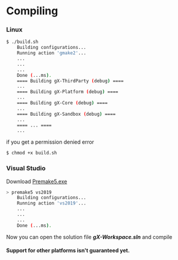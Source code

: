 
# Compiling

### Linux

```sh
$ ./build.sh
    Building configurations...
    Running action 'gmake2'...
    ...
    ...
    ...
    Done (...ms).
    ==== Building gX-ThirdParty (debug) ====
    ...
    ==== Building gX-Platform (debug) ====
    ...
    ==== Building gX-Core (debug) ====
    ...
    ==== Building gX-Sandbox (debug) ====
    ...
    ==== ... ====
    ...
```

if you get a permission denied error
```sh
$ chmod +x build.sh
```

### Visual Studio
Download [Premake5.exe](https://premake.github.io/download.html#v5)
```sh
> premake5 vs2019
    Building configurations...
    Running action 'vs2019'...
    ...
    ...
    ...
    Done (...ms).
```
Now you can open the solution file ***gX-Workspace.sln*** and compile

#### Support for other platforms isn't guaranteed yet.
